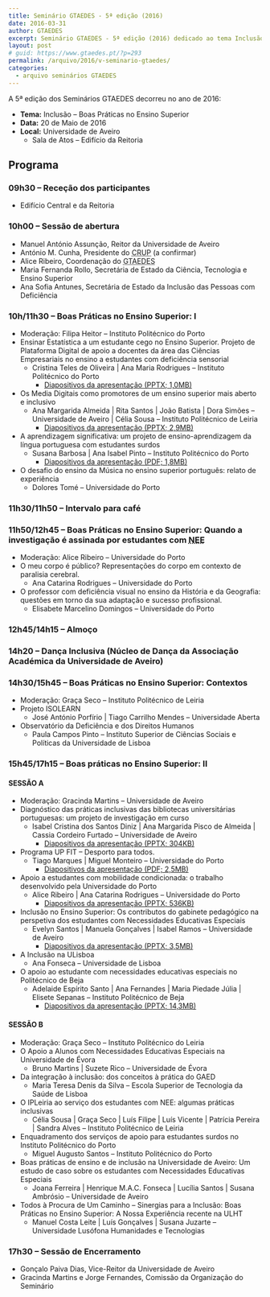 ```yaml
---
title: Seminário GTAEDES - 5ª edição (2016)
date: 2016-03-31
author: GTAEDES
excerpt: Seminário GTAEDES - 5ª edição (2016) dedicado ao tema Inclusão - Boas práticas no Ensino Superior.
layout: post
# guid: https://www.gtaedes.pt/?p=293
permalink: /arquivo/2016/v-seminario-gtaedes/
categories:
  - arquivo seminários GTAEDES
---
```


A 5ª edição dos Seminários GTAEDES decorreu no ano de 2016:

  * **Tema:** Inclusão – Boas Práticas no Ensino Superior
  * **Data:** 20 de Maio de 2016
  * **Local:** Universidade de Aveiro 
      * Sala de Atos – Edifício da Reitoria

## Programa

<div class="programa">
  <h3>
    09h30 – Receção dos participantes
  </h3>
  
  <ul>
    <li>
      Edifício Central e da Reitoria
    </li>
  </ul>
  
  <h3>
    10h00 – Sessão de abertura
  </h3>
  
  <ul>
    <li>
      Manuel António Assunção, Reitor da Universidade de Aveiro
    </li>
    <li>
      António M. Cunha, Presidente do <abbr title="Conselho de Reitores das Universidades Portuguesas">CRUP</abbr> (a confirmar)
    </li>
    <li>
      Alice Ribeiro, Coordenação do <abbr title="Grupo de Trabalho para o Apoio a Estudandes com Deficiência no Ensino Superior">GTAEDES</abbr>
    </li>
    <li>
      Maria Fernanda Rollo, Secretária de Estado da Ciência, Tecnologia e Ensino Superior
    </li>
    <li>
      Ana Sofia Antunes, Secretária de Estado da Inclusão das Pessoas com Deficiência
    </li>
  </ul>
  
  <h3>
    10h/11h30 – Boas Práticas no Ensino Superior: I
  </h3>
  
  <ul>
    <li class="modera">
      Moderação: Filipa Heitor &#8211; Instituto Politécnico do Porto
    </li>
    <li>
      Ensinar Estatística a um estudante cego no Ensino Superior. Projeto de Plataforma Digital de apoio a docentes da área das Ciências Empresariais no ensino a estudantes com deficiência sensorial <ul>
        <li>
          Cristina Teles de Oliveira | Ana Maria Rodrigues – Instituto Politécnico do Porto <ul>
            <li>
              <a href="/v_seminario/ippporto_cristina.pptx" title="Ensinar estatística a um estudante cego">Diapositivos da apresentação (PPTX; 1,0MB)</a>
            </li>
          </ul>
        </li>
      </ul>
    </li>    
    <li>
      Os Media Digitais como promotores de um ensino superior mais aberto e inclusivo <ul>
        <li>
          Ana Margarida Almeida | Rita Santos | João Batista | Dora Simões – Universidade de Aveiro | Célia Sousa – Instituto Politécnico de Leiria <ul>
            <li>
              <a href="/v_seminario/ua_ana_margarida.pptx" title="Os media digitais como promotores de um ensino mais aberto e inclusivo">Diapositivos da apresentação (PPTX; 2,9MB)</a>
            </li>
          </ul>
        </li>
      </ul>
    </li>    
    <li>
      A aprendizagem significativa: um projeto de ensino-aprendizagem da língua portuguesa com estudantes surdos <ul>
        <li>
          Susana Barbosa | Ana Isabel Pinto – Instituto Politécnico do Porto <ul>
            <li>
              <a href="/v_seminario/ipporto_susana.pdf" title="Projeto de ensino-aprendizagem de língua portuguesa com estudantes surdos">Diapositivos da apresentação (PDF; 1,8MB)</a>
            </li>
          </ul>
        </li>
      </ul>
    </li>    
    <li>
      O desafio do ensino da Música no ensino superior português: relato de experiência <ul>
        <li>
          Dolores Tomé – Universidade do Porto
        </li>
      </ul>
    </li>
  </ul></li> 
  
  <h3>
    11h30/11h50 – Intervalo para café
  </h3>
  
  <h3>
    11h50/12h45 – Boas Práticas no Ensino Superior: Quando a investigação é assinada por estudantes com <abbr title="Necessidades Educativas Especiais">NEE</abbr>
  </h3>
  
  <ul>
    <li class="modera">
      Moderação: Alice Ribeiro – Universidade do Porto
    </li>
    <li>
      O meu corpo é público? Representações do corpo em contexto de paralisia cerebral. <ul>
        <li>
          Ana Catarina Rodrigues – Universidade do Porto
        </li>
      </ul>
    </li>    
    <li>
      O professor com deficiência visual no ensino da História e da Geografia: questões em torno da sua adaptação e sucesso profissional. <ul>
        <li>
          Elisabete Marcelino Domingos – Universidade do Porto
        </li>
      </ul>
    </li>
  </ul>
  
  <h3>
    12h45/14h15 – Almoço
  </h3>
  
  <h3>
    14h20 – Dança Inclusiva (Núcleo de Dança da Associação Académica da Universidade de Aveiro)
  </h3>
  
  <h3>
    14h30/15h45 – Boas Práticas no Ensino Superior: Contextos
  </h3>
  
  <ul>
    <li class="modera">
      Moderação: Graça Seco – Instituto Politécnico de Leiria
    </li>
    <li>
      Projeto ISOLEARN <ul>
        <li>
          José António Porfírio | Tiago Carrilho Mendes – Universidade Aberta
        </li>
      </ul>
    </li>    
    <li>
      Observatório da Deficiência e dos Direitos Humanos <ul>
        <li>
          Paula Campos Pinto – Instituto Superior de Ciências Sociais e Políticas da Universidade de Lisboa
        </li>
      </ul>
    </li>
  </ul>
  
  <h3>
    15h45/17h15 – Boas práticas no Ensino Superior: II
  </h3>
  
  <h4>
    <span>SESSÃO A</span>
  </h4>
  
  <ul>
    <li class="modera">
      Moderação: Gracinda Martins – Universidade de Aveiro
    </li>
    <li>
      Diagnóstico das práticas inclusivas das bibliotecas universitárias portuguesas: um projeto de investigação em curso <ul>
        <li>
          Isabel Cristina dos Santos Diniz | Ana Margarida Pisco de Almeida | Cassia Cordeiro Furtado – Universidade de Aveiro <ul>
            <li>
              <a href="/v_seminario/ua_isabel.pptx" title="Diagnóstico das práticas inclusivas das bibliotecas universitárias">Diapositivos da apresentação (PPTX; 304KB)</a>
            </li>
          </ul>
        </li>
      </ul>
    </li>    
    <li>
      Programa UP FIT – Desporto para todos. <ul>
        <li>
          Tiago Marques | Miguel Monteiro – Universidade do Porto <ul>
            <li>
              <a href="/v_seminario/up_tiago.pdf" title="Programa UP FIT">Diapositivos da apresentação (PDF; 2,5MB)</a>
            </li>
          </ul>
        </li>
      </ul>
    </li>    
    <li>
      Apoio a estudantes com mobilidade condicionada: o trabalho desenvolvido pela Universidade do Porto <ul>
        <li>
          Alice Ribeiro | Ana Catarina Rodrigues – Universidade do Porto <ul>
            <li>
              <a href="/v_seminario/up_alice.pptx" title="Apoio a estudantes com mobilidade condicionada">Diapositivos da apresentação (PPTX; 536KB)</a>
            </li>
          </ul>
        </li>
      </ul>
    </li>    
    <li>
      Inclusão no Ensino Superior: Os contributos do gabinete pedagógico na perspetiva dos estudantes com Necessidades Educativas Especiais <ul>
        <li>
          Evelyn Santos | Manuela Gonçalves | Isabel Ramos – Universidade de Aveiro <ul>
            <li>
              <a href="/v_seminario/ua_evelyn.pptx" title="Inclusão no Ensino Superior">Diapositivos da apresentação (PPTX; 3,5MB)</a>
            </li>
          </ul>
        </li>
      </ul>
    </li>    
    <li>
      A Inclusão na ULisboa <ul>
        <li>
          Ana Fonseca – Universidade de Lisboa
        </li>
      </ul>
    </li>    
    <li>
      O apoio ao estudante com necessidades educativas especiais no Politécnico de Beja <ul>
        <li>
          Adelaide Espírito Santo | Ana Fernandes | Maria Piedade Júlia | Elisete Sepanas – Instituto Politécnico de Beja <ul>
            <li>
              <a href="/v_seminario/ipbeja_adelaide.pptx" title="O apoio no Politécnico de Beja">Diapositivos da apresentação (PPTX; 14,3MB)</a>
            </li>
          </ul>
        </li>
      </ul>
    </li>
  </ul>
  
  <h4>
    <span>SESSÃO B</span>
  </h4>
  
  <ul>
    <li class="modera">
      Moderação: Graça Seco – Instituto Politécnico do Leiria
    </li>
    <li>
      O Apoio a Alunos com Necessidades Educativas Especiais na Universidade de Évora <ul>
        <li>
          Bruno Martins | Suzete Rico – Universidade de Évora
        </li>
      </ul>
    </li>    
    <li>
      Da integração à inclusão: dos conceitos à prática do GAED <ul>
        <li>
          Maria Teresa Denis da Silva – Escola Superior de Tecnologia da Saúde de Lisboa
        </li>
      </ul>
    </li>    
    <li>
      O IPLeiria ao serviço dos estudantes com NEE: algumas práticas inclusivas <ul>
        <li>
          Célia Sousa | Graça Seco | Luís Filipe | Luís Vicente | Patrícia Pereira | Sandra Alves – Instituto Politécnico de Leiria
        </li>
      </ul>
    </li>    
    <li>
      Enquadramento dos serviços de apoio para estudantes surdos no Instituto Politécnico do Porto <ul>
        <li>
          Miguel Augusto Santos – Instituto Politécnico do Porto
        </li>
      </ul>
    </li>    
    <li>
      Boas práticas de ensino e de inclusão na Universidade de Aveiro: Um estudo de caso sobre os estudantes com Necessidades Educativas Especiais <ul>
        <li>
          Joana Ferreira | Henrique M.A.C. Fonseca | Lucília Santos | Susana Ambrósio – Universidade de Aveiro
        </li>
      </ul>
    </li>    
    <li>
      Todos à Procura de Um Caminho &#8211; Sinergias para a Inclusão: Boas Práticas no Ensino Superior: A Nossa Experiência recente na ULHT <ul>
        <li>
          Manuel Costa Leite | Luís Gonçalves | Susana Juzarte – Universidade Lusófona Humanidades e Tecnologias
        </li>
      </ul>
    </li>
  </ul>
  
  <h3>
    17h30 – Sessão de Encerramento
  </h3>
  
  <ul>
    <li>
      Gonçalo Paiva Dias, Vice-Reitor da Universidade de Aveiro
    </li>
    <li>
      Gracinda Martins e Jorge Fernandes, Comissão da Organização do Seminário
    </li>
  </ul>
</div>